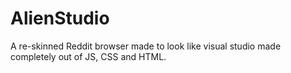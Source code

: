 # AlienStudio
A re-skinned Reddit browser made to look like visual studio made completely out of JS, CSS and HTML.
